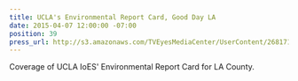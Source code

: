 ```yaml
---
title: UCLA's Environmental Report Card, Good Day LA
date: 2015-04-07 12:00:00 -07:00
position: 39
press_url: http://s3.amazonaws.com/TVEyesMediaCenter/UserContent/268171/4727436.6942/KTTV_04-07-2015_08.05.25.mp4
---
```


Coverage of UCLA IoES' Environmental Report Card for LA County.
